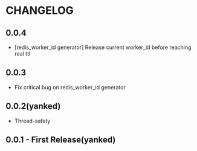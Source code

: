 # CHANGELOG

## 0.0.4

  * [redis_worker_id generator] Release current worker_id before reaching real ttl

## 0.0.3

  * Fix critical bug on redis_worker_id generator

## 0.0.2(yanked)

  * Thread-safety

## 0.0.1 - First Release(yanked)
